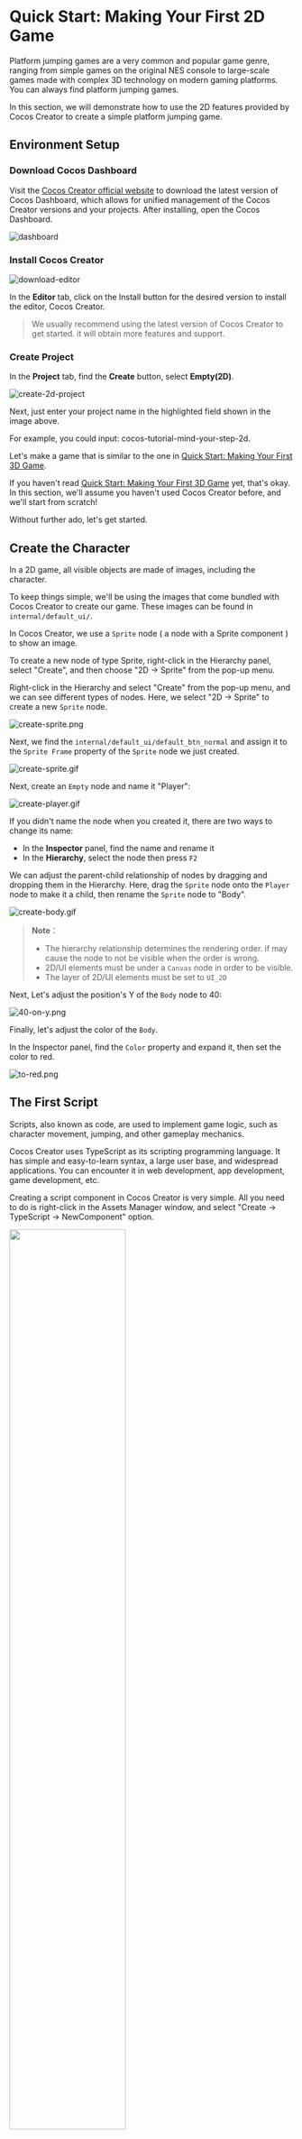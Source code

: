 # Quick Start: Making Your First 2D Game

Platform jumping games are a very common and popular game genre, ranging from simple games on the original NES console to large-scale games made with complex 3D technology on modern gaming platforms. You can always find platform jumping games.

In this section, we will demonstrate how to use the 2D features provided by Cocos Creator to create a simple platform jumping game.

## Environment Setup

### Download Cocos Dashboard

Visit the [Cocos Creator official website](https://www.cocos.com/creator-download) to download the latest version of Cocos Dashboard, which allows for unified management of the Cocos Creator versions and your projects. After installing, open the Cocos Dashboard.

![dashboard](images/projects.png)

### Install Cocos Creator

![download-editor](images/download-editor.png)

In the **Editor** tab, click on the Install button for the desired version to install the editor, Cocos Creator.

> We usually recommend using the latest version of Cocos Creator to get started. it will obtain more features and support.

### Create Project

In the **Project** tab, find the **Create** button, select **Empty(2D)**.

![create-2d-project](images/create-2d-empty.png)

Next, just enter your project name in the highlighted field shown in the image above.

For example, you could input: cocos-tutorial-mind-your-step-2d.

Let's make a game that is similar to the one in [Quick Start: Making Your First 3D Game](../first-game/index.md).

If you haven't read [Quick Start: Making Your First 3D Game](../first-game/index.md) yet, that's okay. In this section, we'll assume you haven't used Cocos Creator before, and we'll start from scratch!

Without further ado, let's get started.

## Create the Character

In a 2D game, all visible objects are made of images, including the character.

To keep things simple, we'll be using the images that come bundled with Cocos Creator to create our game. These images can be found in `internal/default_ui/`.

In Cocos Creator, we use a `Sprite` node ( a node with a Sprite component ) to show an image.

To create a new node of type Sprite, right-click in the Hierarchy panel, select "Create", and then choose "2D -> Sprite" from the pop-up menu.

Right-click in the Hierarchy and select "Create" from the pop-up menu, and we can see different types of nodes. Here, we select "2D -> Sprite" to create a new `Sprite` node.

![create-sprite.png](images/create-sprite.png)

Next, we find the `internal/default_ui/default_btn_normal` and assign it to the `Sprite Frame` property of the `Sprite` node we just created.

![create-sprite.gif](images/create-sprite.gif)

Next, create an `Empty` node and name it "Player":

![create-player.gif](images/create-player.gif)

If you didn't name the node when you created it, there are two ways to change its name:

- In the **Inspector** panel, find the name and rename it
- In the **Hierarchy**, select the node then press `F2`

We can adjust the parent-child relationship of nodes by dragging and dropping them in the Hierarchy. Here, drag the `Sprite` node onto the `Player` node to make it a child, then rename the `Sprite` node to "Body".

![create-body.gif](./images/create-body.gif)

> **Note**：
> - The hierarchy relationship determines the rendering order. if may cause the node to not be visible when the order is wrong.
> - 2D/UI elements must be under a `Canvas` node in order to be visible.
> - The layer of 2D/UI elements must be set to `UI_2D`

Next, Let's adjust the position's Y of the `Body` node to 40:

![40-on-y.png](images/40-on-y.png)

Finally, let's adjust the color of the `Body`.

In the Inspector panel, find the `Color` property and expand it, then set the color to red.

![to-red.png](images/to-red.png)

## The First Script

Scripts, also known as code, are used to implement game logic, such as character movement, jumping, and other gameplay mechanics.

Cocos Creator uses TypeScript as its scripting programming language. It has simple and easy-to-learn syntax, a large user base, and widespread applications. You can encounter it in web development, app development, game development, etc.

Creating a script component in Cocos Creator is very simple. All you need to do is right-click in the Assets Manager window, and select "Create -> TypeScript -> NewComponent" option.

<img src='./images/create-fist-script.png' width='64%' height='64%'></img>

For ease of management, it is often recommended to create a folder named `Script` to put all of your scripts in.

Next, right-click on the `Scripts` folder, and create a new script component named `PlayerController` to control the player.

![create-scripts.gif](images/create-scripts.gif)

The engine will generate the following code for the script component that we just created.

```ts
import { _decorator, Component, Node } from 'cc';
const { ccclass, property } = _decorator;

@ccclass('PlayerController')
export class PlayerController extends Component {
    start() {

    }

    update(deltaTime: number) {
        
    }
}
```

**Note** Cocos Creator uses a Node + Component architecture, meaning that a component must be attached to a node in order to function. Scripts in Cocos Creator are also designed as components.

So, let's drag the `PlayerController` script onto the  Inspector of Player node.

![add-player-controller.gif](images/add-player-controller.gif)

You should see that a `PlayerController` component has been added to the Player node.

> **Note**: You can also click on the **Add Component** button to add different types of components.

## Map

A map in a game is an area where your character can move around and interact within a game.

As mentioned before, all visible objects in 2D games are made up of images. The map is no exception.

Just like the steps we used to create the `Body` node, we will now create an object called `Box` which will be used to construct the map.

- Right-click in the Hierarchy
- Create a `Sprite` node by selecting "Create -> 2D Objects -> Sprite" through the pop-up menu.
- Name it as "Box"
- Select the "Box" node, set its **Sprite Frame** property by using `internal/default_ui/default_btn_normal`

![create-box.png](images/create-box.png)

### Prefab

A prefab is a special type of resource that can save the information of a node as a file. so that it can be reused in other situations.

In Cocos Creator, creating a prefab is quite simple. We just need to drag the node into the Assets Manager window, a *.prefab file will be automatically generated.

Now, let's create a folder named Prefab in the Assets Manager window, which will be used to organize all prefabs together.

Then, find the Box node and drag it to the Prefab folder, a prefab file named "Box" will be generated.

The box node in the hierarchy can be deleted, because it won't be used when the game is running. Instead, we will create nodes in the script using Box.prefab to build the game map during gameplay.

![create-box-prefab.gif](images/create-box-prefab.gif)

> **Tips:** Generally, We will use different folders to manage different types of resources. It's a good habit to keep your project well-organized.

### Scene

In the game engine, a scene is used to manage all game objects. It contains characters, maps, gameplay, UI. you name it in a game.

A game can be divided into different scenes based on its functionalities. Such as the loading-scene, start-menu-scene, gameplay-scene, etc.

A game requires at least one scene to start.

So, in Cocos Creator, an unsaved empty scene will be opened by default, just like the one we are currently editing.

To ensure that we can find this scene the next time we open Cocos Creator, we need to save it.

First, let's create a folder named "Scene" to save our scenes in the Assets Manager window.

![scene-dir.png](images/scene-dir.png)

Then, press the <kbd>Ctrl</kbd> + <kbd>S</kbd> shortcut key.

Since it is the first time we are saving this scene, the scene-saving window will pop up.

We choose the "Scene" folder that we just created as the location, and name it "game.scene". Click save.

![save-scene.png](images/save-scene.png)

Now the scene is saved. We can see a scene resource file named "game" under the assets/Scene folder in the Assets Manager window.

![saved-scene.png](images/saved-scene.png)

The scene now can be observed as below, the red block represents the player, and the white represents the ground.

![scene.png](images/scene.png)

> Don't forget to press <kbd>Ctrl</kbd> + <kbd>S</kbd> shortcut key to save your scene when there are changes to the scene. Avoid losing work progress due to unexpected events such as power outages.

## Make the character move

We have created the "Player" node before, but it can not move.

Next, we will add code and animations to control its movement and make it move.

### PlayerController

The player should have the following behaviors：

- it starts jumping when the mouse is clicked.
- When it has been jumping for a certain amount of time, the jumping ends.

To achieve the above goals, we need to add some methods in the `PlayerController` component.

- Listen for mouse-click events

    ```ts
    onMouseUp(event: EventMouse) {}
    ```

- Jump according to the given steps

    ```ts
    jumpByStep(step: number) {}
    ```

- Calculate the position of the player

    ```ts
    update (deltaTime: number) {}
    ```

Next, let's complete these methods.

#### Listen for mouse-click events

Cocos Creator supports various common control devices, such as the mouse, keyboard, touchpad, and gamepad. You can easily access the relevant content through `Input` class.

For ease of use, Cocos Creator provides a global instance object `input` for the `Input` class.

> **Note** It's easy to confuse, `input` is the instance, and `Input` is the class.

To make the `onMouseUp` method be called by the engine when the mouse is clicked, we need to add the following code to the `start` method.

```ts
start () {
    input.on(Input.EventType.MOUSE_UP, this.onMouseUp, this);
}
```

The `onMouseUp` method has an `event` parameter of type `EventMouse`.

Through the `event.getButton()` method, we can get which button of the mouse is clicked.

Add the following code to the `onMouseUp` method:

```ts
onMouseUp(event: EventMouse) {
    if (event.getButton() === EventMouse.BUTTON_LEFT) {
        this.jumpByStep(1);
    } else if (event.getButton() === EventMouse.BUTTON_RIGHT) {
        this.jumpByStep(2);
    }
}
```

In the `EventMouse` class, there are three values have been defined:
- public static BUTTON_LEFT = 0;
- public static BUTTON_MIDDLE = 1;
- public static BUTTON_RIGHT = 2;

The code has implemented that:
- When the left mouse button is clicked, the player jumps forward one step.
- When the right mouse button is clicked, the player jumps forward two steps.

#### Move the player

In our game, the player moves horizontally to the right, so we need to use a simple physics formula as below:

```txt
P_1 = P_0 + v*t
```

Where `P_1` is the final position, `P_0` is the original position, v is the speed of the object, and t is the unit time.

> Final Position = Original Position + Speed * deltaTime

The `update` function in the PlayerController component will be automatically called by the game engine. And also pass in a `deltaTime` parameter.

```ts
update (deltaTime: number) {}
```

The times that `update` will be called per second is determined by the frame rate (also known as FPS) when the game running.

For example, if a game is running at 30 FPS, the `deltaTime` will be  1.0 / 30.0 = 0.03333333... second.

In game development, we use `deltaTime` as the `t` in the physics formula to ensure consistent movement results at any frame rate.

Here, let's add some properties needed for calculating player movement `PlayerController` component.

```ts
//used to judge if the player is jumping.
private _startJump: boolean = false;

//the number of steps will the player jump, should be 1 or 2. determined by which mouse button is clicked.
private _jumpStep: number = 0;

//the time it takes for the player to jump once.
private _jumpTime: number = 0.1;

//the time that the player's current jump action has taken, should be set to 0 each time the player jumps, when it reaches the value of `_jumpTime`, the jump action is completed.
private _curJumpTime: number = 0;

// The player's current vertical speed, used to calculate the Y value of position when jumping.
private _curJumpSpeed: number = 0;

// The current position of the player, used as the original position in the physics formula.
private _curPos: Vec3 = new Vec3();

//movement calculated by deltaTime.
private _deltaPos: Vec3 = new Vec3(0, 0, 0);

// store the final position of the player, when the player's jumping action ends, it will be used directly to avoid cumulative errors.
private _targetPos: Vec3 = new Vec3();   
```

Now, what we need to do next is very simple:

- Calculating the data needed for player movement in the `jumpByStep` method.
- Processing player movement in the `update` method.

In the `jumpByStep` method, we add the following code:

```ts
jumpByStep(step: number) {
    if (this._startJump) {
        //if the player is jumping, do nothing.
        return;
    }
    //mark player is jumping.
    this._startJump = true;
    //record the number of steps the jumping action will take.
    this._jumpStep = step;
    //set to 0 when a new jumping action starts
    this._curJumpTime = 0;
    //because the player will finish the jumping action in the fixed duration(_jumpTime), so it needs to calculate jump speed here.
    this._curJumpSpeed = this._jumpStep / this._jumpTime;
    //copy the current position of the node which will be used when calculating the movement.
    this.node.getPosition(this._curPos);
    //calculate the final position of the node which will be used when the jumping action ends.
    Vec3.add(this._targetPos, this._curPos, new Vec3(this._jumpStep, 0, 0));
}
```

`Vec3` is the vector class in Cocos Creator, the name is short for `Vector3`, which has 3 components, x,y,z. all vector operations are placed in `Vec3` class. Such as `Vec3.add`, `Vec3.subtract` etc.

In Cocos Creator, 2D games also use `Vec3` as the property type for position, scale, and rotation. Just ignore the irrelevant components, e.g. the z component in position.

Next, let's calculate the movement of the player while jumping.

In this game, the player only moves when jumping, and keeps still when not jumping.

Let's add the following code to the `update` method in `PlayerController`.

```ts
update (deltaTime: number) {
    //we only do something when the player is jumping.
    if (this._startJump) {
        //accumulate the jumping time.
        this._curJumpTime += deltaTime;
        //check if it reaches the jump time.
        if (this._curJumpTime > this._jumpTime) {
            // When the jump ends, set the player's position to the target position. 
            this.node.setPosition(this._targetPos);
            //clear jump state
            this._startJump = false;
        } else {
            //if it still needs to move.
            // copy the position of the node.
            this.node.getPosition(this._curPos);
            //calculate the offset x by using deltaTime and jumping speed.
            this._deltaPos.x = this._curJumpSpeed * deltaTime;
            //calculate the final pos by adding deltaPos to the original position
            Vec3.add(this._curPos, this._curPos, this._deltaPos);
            //update the position of the player.
            this.node.setPosition(this._curPos);
        }
    }
}
```

Now, click the **Preview** button at the top of Cocos Creator.

![preview-menu.png](images/preview-menu.png)

The **Player** will move by clicking the mouse buttons.

![without-scale.gif](images/without-scale.gif)

As you can see, the player only moves a little each time you click the mouse button.

This is because we use `pixels/s` as the unit of speed for the Player.

```ts
this._curJumpSpeed = this._jumpStep / this._jumpTime;
```

The above code indicates that the player will only move one pixel per step.

In fact, we want the Player to move a certain distance per step.

To fix this, we need to add a constant to express the step size.

Below, the `BLOCK_SIZE` is used for this purpose.

```ts
import { _decorator, Component, Node } from 'cc';
const { ccclass, property } = _decorator;

//
export const BLOCK_SIZE = 40; 

@ccclass('PlayerController')
export class PlayerController extends Component {
    //...
}
```

As you can see, in TypeScript:
- A constant can be defined outside of the class and exported separately.
- Values declared as const cannot be modified and are often used for fixed configurations.

Next, find the code line in `jumpByStep` method:

```ts
this._curJumpSpeed = this._jumpStep / this._jumpTime;
```

Change it to:

```ts
this._curJumpSpeed = this._jumpStep * BLOCK_SIZE/ this._jumpTime;
```

Here is the updated `jumpByStep`:

```ts
jumpByStep(step: number) {
    if (this._startJump) {
        return;
    }
    this._startJump = true;
    this._jumpStep = step;
    this._curJumpTime = 0;
    
    this._curJumpSpeed = this._jumpStep * BLOCK_SIZE/ this._jumpTime;

    this.node.getPosition(this._curPos);
    Vec3.add(this._targetPos, this._curPos, new Vec3(this._jumpStep* BLOCK_SIZE, 0, 0));    
}
```

Restart the game, and you can see that the distance of the player's movement is as expected now.

![with-scale.gif](images/with-scale.gif)

At this moment, the code of `PlayerController` is as follows.

```ts
import { _decorator, Component, Vec3, EventMouse, input, Input } from "cc";
const { ccclass, property } = _decorator;

export const BLOCK_SIZE = 40;

@ccclass("PlayerController")
export class PlayerController extends Component {

    private _startJump: boolean = false;
    private _jumpStep: number = 0;
    private _curJumpTime: number = 0;
    private _jumpTime: number = 0.3;
    private _curJumpSpeed: number = 0;
    private _curPos: Vec3 = new Vec3();
    private _deltaPos: Vec3 = new Vec3(0, 0, 0);
    private _targetPos: Vec3 = new Vec3();

    start () {
        input.on(Input.EventType.MOUSE_UP, this.onMouseUp, this);
    }

    reset() {
    }   

    onMouseUp(event: EventMouse) {
        if (event.getButton() === 0) {
            this.jumpByStep(1);
        } else if (event.getButton() === 2) {
            this.jumpByStep(2);
        }

    }

    jumpByStep(step: number) {
        if (this._startJump) {
            return;
        }
        this._startJump = true;
        this._jumpStep = step;
        this._curJumpTime = 0;

        this._curJumpSpeed = this._jumpStep * BLOCK_SIZE/ this._jumpTime;
        this.node.getPosition(this._curPos);
        Vec3.add(this._targetPos, this._curPos, new Vec3(this._jumpStep* BLOCK_SIZE, 0, 0));    
    }
   
    update (deltaTime: number) {
        if (this._startJump) {
            this._curJumpTime += deltaTime;
            if (this._curJumpTime > this._jumpTime) {
                // end
                this.node.setPosition(this._targetPos);
                this._startJump = false;              
            } else {
                // tween
                this.node.getPosition(this._curPos);
                this._deltaPos.x = this._curJumpSpeed * deltaTime;
                Vec3.add(this._curPos, this._curPos, this._deltaPos);
                this.node.setPosition(this._curPos);
            }
        }
    }
}
```

### Player Animation

For 2D game development, Cocos Creator supports various types of animation, including keyframe animation, Spine, DragonBones, and Live2D.

In this tutorial, the jump animation of the Player is very simple and it is enough to use keyframe animation.

Using Cocos Creator's built-in animation editor, it's easy to make it.

Let's take a step-by-step approach to creating it.

First, let's add the Animation component to the Body node of the Player.

![add-animation.png](images/add-animation.png)

In the Assets Manager window, create a new folder named "Animation", Inside that folder, create a new AnimationClip named "oneStep".

![create-clip-onestep.gif](images/create-clip-onestep.gif)

In the Hierarchy, select the "Body" node and drag "oneStep" from the Animation folder onto the "Clips" property in the Inspector panel.

![assign-clip.gif](images/assign-clip.gif)

In the editor console area, switch to the "Animation" tab and click the "Enter animation editing mode" button:

![enter-anim-editing-mode.png](images/enter-anim-editing-mode.png)

In the animation editor, we add a track for the node's position property.

![add-position-track.png](images/add-position-track.png)

After adding the track, we can set the indicator of the current frame to a certain frame and then change the position of the node, the current frame will be set to be a keyframe automatically.

> Both modify the value on the Inspector panel and dragging the node in the scene can change the position of a node.

![add-keyframes.gif](images/add-keyframes.gif)

Finally, we have the following keyframes:

- 0 frame：set position to x = 0, y = 40
- 10 frame: set position to x = 0, y = 120
- 20 frame: set position to x = 0, y = 40

> Don't forget to click the **Save** button to save it.

You can click the **Play** button to preview the animation clip.

![preview-oneStep.gif](images/preview-oneStep.gif)

Follow the steps of making `oneStep` animation, and make another one: `twoStep`.

![create-twostep.gif](images/create-twostep.gif)

After completing the animation creation, click the **Close** button to exit the Animation editing mode.

### Play animations in code

Next, let's add some code lines into PlayerController to play the animation we've just made.

Playing an animation using TypeScript in Cocos Creator is quite simple:

```ts
animation.play(animName);
```

- animation is the Animation component on Body node.
- play is the method of Animation component to play animation
- animName is the name of an animation file that you want to play

> In Cocos Creator, we must ensure the animation which will be played is included in the clips of the node's Animation component,

Add the following code at the beginning of the PlayerController class:

```ts
@ccclass("PlayerController")
export class PlayerController extends Component {
    @property(Animation)
    BodyAnim:Animation = null;
    //...
}
```

> **Note**：The TypeScript and Cocos Creator both have an Animation class, please make sure the `Animation` is included in the code line `import { ..., Animation,... } from "cc" `. Otherwise, the code will use the `Animation` from TypeScript, and unpredictable errors may occur.

Here we added a property named `BodyAnim` and added `@property` above it. This syntax is called: [Decorator](../../scripting/decorator.md). The `@property` decorator allows the editor to be aware of the type of `BodyAnim` and display the exported properties of the Animation component on the Inspector panel.

To make sure there is a code line in your PlayerController file as below, or the code will fail to compile.

```ts
const { ccclass, property } = _decorator;
```

Here `_decorator` is a class containing all of the decorators that can be used in Cocos Creator, it should be imported from namespace cc before using it.

The related code lines are as follows:

```ts
import { _decorator, Component, Vec3, EventMouse, input, Input, Animation } from "cc";
const { ccclass, property } = _decorator;

```

In `jumpByStep` method, we add to the following code lines:

```ts
if (this.BodyAnim) {
    if (step === 1) {
        this.BodyAnim.play('oneStep');
    } else if (step === 2) {
        this.BodyAnim.play('twoStep');
    }
}
```

Now, the `jumpByStep` method is like this:

```ts
jumpByStep(step: number) {
    if (this._startJump) {
        return;
    }
    this._startJump = true;
    this._jumpStep = step;
    this._curJumpTime = 0;
    this._curJumpSpeed = this._jumpStep * BLOCK_SIZE/ this._jumpTime;
    this.node.getPosition(this._curPos);
    Vec3.add(this._targetPos, this._curPos, new Vec3(this._jumpStep* BLOCK_SIZE, 0, 0));  
    
    //the code can explain itself
    if (this.BodyAnim) {
        if (step === 1) {
            this.BodyAnim.play('oneStep');
        } else if (step === 2) {
            this.BodyAnim.play('twoStep');
        }
    }
}
```

Back to the Cocos Creator, select **Player** node, and then drag the **Body** node on the `BodyAnim` property.

![assign-body-anim.gif](images/assign-body-anim.gif)

The engine will automatically get the Animation component on the Body node and assign it to `BodyAnim`. As a result, the `PlayerController`'s `BodyAnim` property references the `Animation` component of **Body** node.

Hit **Play** button at the top of Cocos Creator to preview, you can see the **Player** jumps while clicking the mouse buttons.

![preview-anim.gif](images/preview-anim.gif)

Because of using the unified.

Here we use a unified jumpTime value, `jumpTime = 0.1`, But since the duration of the two animations is not the same, you can find it a little weird when animations are played.

To solve this, it's better to use the real duration of the animations as the value of `jumpTime`.

```ts
// Get jump time from animation duration.
const clipName = step == 1? 'oneStep' : 'twoStep';
const state =  this.BodyAnim.getState(clipName);        
this._jumpTime = state.duration;
```

![jumptime-with-duration.gif](images/jumptime-with-duration.gif)

## GameManager

In game development, we can manually place nodes using Box.prefab to build the map, but the map will be fixed. To make the map change whenever the game starts and provide some surprises for the players, we can randomly build the map in code.

Now, let's create a new TypeScript component called `GameManger`  in the Assets Manager window to archive this.

> **Note**：If you forget to rename the script or input the wrong name you don't want to use when creating a script component, The best way to fix it is to delete it and create a new one.
> **Note**：If you modify the name of a script, the content in the script file will not change accordingly.

After creating the `GameManger` script component, let's create a new node named **GameManager**, then attach `GameManager` to it.

> **Note** Generally, we can attach the `GameManager` script component to any node in the scene, but for keeping the project structure well-organized, we usually create a node with the same name and attach the `GameManager` to it. This rule applies to all XXXManager script components.

![create-game-manager.png](images/create-game-manager.png)

To build the map, we will use the `Box.prefab` to create the nodes.

So, the first thing we need to do is to add a property to the `GameManager` class for referencing the `Box.prefab`.

Now, the content of the `GameManager` class is as follows:

```ts
import { _decorator, Component, Prefab } from 'cc';
const { ccclass, property } = _decorator;

@ccclass('GameManager')
export class GameManager extends Component {

    @property({type: Prefab})
    public boxPrefab: Prefab|null = null;

    start(){}

    update(dt: number): void {
        
    }
}
```

Go back to the Cocos Creator, select the **GameManager** node, and drag `Box` prefab onto the `boxPrefab` property of **GameManager** node.

![assign-box-prefab.gif](images/assign-box-prefab.gif)

The map in this game is made up of two types of blocks. the two types of blocks alternate to form the map.

- None： an empty block, if the Player steps on a block of this type, the game is over.
- Stone: The Player can stand on.

To make the code more understandable, we often use `enum` to define the types of objects.

We define an enum named `BlockType` which has two elements as below.

```ts
enum BlockType{
    BT_NONE,
    BT_STONE,
};
```

 > In TypeScript, if the first element of an enum hasn't been given a value, it will take 0 as default. Here, `BT_NONE = 0`, `BT_STONE = 1`.

In the following code, you can see how we use it.

We put it above the definition of GameManager class, and without giving it an `export`. As a result, it only can be used in this single file.

Next, it is needed to determine where to place a new block. We add a property named `roadLength` to record the length of the road made up of the blocks.

To manage all the types of blocks we have created, we add the private property `_road` of type Array to store the generated block types.

Now, the code of the `GameManager` is as follows:

```ts
import { _decorator, CCInteger, Component, Prefab } from 'cc';
const { ccclass, property } = _decorator;

enum BlockType{
    BT_NONE,
    BT_STONE,
};

@ccclass('GameManager')
export class GameManager extends Component {

    @property({type: Prefab})
    public boxPrefab: Prefab|null = null;
    @property({type: CCInteger})
    public roadLength: number = 50;
    private _road: BlockType[] = [];

    start() {
       
    }  
}
```

The flow of constructing the map is as follows:

- Clear all data when the game starts
- The type of the first block is always `BlockType.BT_STONE` to prevent the Player from falling off.
- The type of a block after a block with the type of `BlockType.BT_NONE` should always be `BlockType.BT_STONE`.

Next, let's add the following method to `GameManger`.

- Method to generate the map：

    ```ts
    generateRoad() {

        this.node.removeAllChildren();

        this._road = [];
        // startPos
        this._road.push(BlockType.BT_STONE);

        for (let i = 1; i < this.roadLength; i++) {
            if (this._road[i - 1] === BlockType.BT_NONE) {
                this._road.push(BlockType.BT_STONE);
            } else {
                this._road.push(Math.floor(Math.random() * 2));
            }
        }
        
        for (let j = 0; j < this._road.length; j++) {
            let block: Node | null = this.spawnBlockByType(this._road[j]);
            if (block) {
                this.node.addChild(block);
                block.setPosition(j * BLOCK_SIZE, 0, 0);
            }
        }
    }
    ```

    >`Math.floor`： rounds down and returns the largest integer less than or equal to a given number. refer to [Math.floor](https://developer.mozilla.org/en-US/docs/Web/JavaScript/Reference/Global_Objects/Math/floor) for more detail.
    >`Math.random`：returns a floating-point in a range of [0.0,1.0), refer to [Math.random](https://developer.mozilla.org/en-US/docs/Web/JavaScript/Reference/Global_Objects/Math/random) for more detail.

    Obviously, the code `Math.floor(Math.random() * 2)` will only produce two integer numbers, 0 or 1, which are exactly correspond to the value of  `BT_NONE` and `BT_STONE` declared in the `BlockType` enum.

- Create a new block by the given type：

    ```ts
    spawnBlockByType(type: BlockType) {
        if (!this.boxPrefab) {
            return null;
        }

        let block: Node|null = null;
        switch(type) {
            case BlockType.BT_STONE:
                block = instantiate(this.boxPrefab);
                break;
        }

        return block;
    }
    ```

    If the given type is `BT_STONE`, we create a new block from `boxPrefab` using `instantiate` method.

    If the given type is `BT_NONE`, we just do nothing.

    > `instantiate`: is a built-in method provided by Cocos Creator, it is used for making a copy of an existing node and creating a new instance for a prefab.

Let's call `generateRoad` in the `start` method of   `GameManager`:

```ts
start() {
    this.generateRoad()
}  
```

You can see the generated map when running the game.

![gen-road.png](images/gen-road.png)

## Camera Follow

In a game that has a movable player, we often let the camera follow the player. As a result, you can see the screen scrolling when the player is moving.

It's very simple to archive it in Cocos Creator. Just make the following changes.

1. Select the Canvas node, and uncheck the **Align Canvas With Screen** property of cc.Canvas component on the Inspector panel.

2. Drag the Camera node on the Player node, and make it a child node.

![setup-scroll.gif](./images/setup-scroll.gif)

Now, run the game, and you can see the camera is following the player.

![scroll.gif](images/scroll.gif)

## UI layout

UI ( User Interface ) is a very important part of most games. it displays information about the game and allows users to interact with the game systems.

As we mentioned before, In Cocos Creator, all 2D elements should be put directly or indirectly under the Canvas node, or they will not be rendered.

In Cocos Creator, UI is a special collection of 2D elements, they are text, buttons, toggles, etc.

As 2D elements, they also need to be put under the Canvas node.

As we know, UI elements are always fixed on the screen, so we need a fixed camera to render them.

In the previous section, the camera of the Canvas has been changed to follow our Player, it is no longer suitable for UI rendering.

Thus, we need to create a new Canvas for UI.

### UICanvas

In the Hierarchy, right lick the scene root and select "Create -> UI Component -> Canvas" in the pop-up menu.

![create-ui-canvas.png](images/create-ui-canvas.png)

Name it "UICanvas".

![ui-canvas.png](images/ui-canvas.png)

Create an empty node named **StartMenu** under the UICanvas.

Then, create a button node under the **StartMenu** node, you can find there is a node named 'Label' under the button node. Select it and set the String property to 'Play'.

Now, we have made a 'Play' button.

![create-start-menu.png](images/create-start-menu.png)

### Background & Text

Next, let's add a background and text to tell users how to play this game.

Create a Sprite node under the 'StartMenu' node and name it 'Bg'.

Assign `internal/default_ui/default_panel` to the `Sprite Frame` property of 'Bg' node.

Set the value of `Type` property to `SLICED`.

Set the `Content Size` of `UITransform` to a certain value (e.g. 400,250) .

![create-bg.gif](images/create-bg.gif)

Create a new Label node named 'Title' under the 'StartMenu' node, and set the properties as below:
- position： 0,80
- cc.Label Color: black
- cc.Label String： Mind Your Step 2D
- cc.Label Font Size：40

![create-title.png](images/create-title.png)

Continue creating some `Label` nodes to describe the gameplay. Name them 'Tip'.

![create-tip.png](images/create-tip.png)

Create a `Label` node **under UICanvas**, and name it 'Step', to show how many steps the player has taken.

![step.png](images/step.png)

Now, we have completed the UI layout, let's write some code to finish the game logic.

## Game state

There are 3 states in most games.
- **INIT**: game is ready to start
- **PLAYING**: game is playing
- **END**: game is over, will restart or exit

We can define these states using an enum type as below:

```ts
enum GameState{
    GS_INIT,
    GS_PLAYING,
    GS_END,
};
```

For better readability, let's put it after the `BlockType` enum.

Let's add a `setCurState` method to `GameManger`, which will be used to control the state of the game.

The code is as follows.

```ts
setCurState (value: GameState) {
    switch(value) {
        case GameState.GS_INIT:            
            break;
        case GameState.GS_PLAYING:           
            break;
        case GameState.GS_END:
            break;
    }
}
```

Add a new method named `init` to initialize game data.

```ts
init() {
    //to do something
}
```

Then, call it in `setCurState` when the game state is set to `GameState.GS_INIT`.

```ts
setCurState (value: GameState) {
    switch(value) {
        case GameState.GS_INIT:            
            this.init();
            break;
        case GameState.GS_PLAYING:           
            break;
        case GameState.GS_END:
            break;
    }
}
```

As designed, the **Player** only can be controlled by users when the game is running.

So, we make a small change to the input event listener in the `PlayerController`.

The input event is no longer listening in the `start` method, instead, we create a new method named `setInputActive` to handle it. the `setInputActive` method will be called when needed.

```ts
start () {

}

setInputActive(active: boolean) {
    if (active) {
        input.on(Input.EventType.MOUSE_UP, this.onMouseUp, this);
    } else {
        input.off(Input.EventType.MOUSE_UP, this.onMouseUp, this);
    }
}
```

Here, the code of `GameManager` is like this:

```ts
import { _decorator, CCInteger, Component, instantiate, Node, Prefab } from 'cc';
import { BLOCK_SIZE, PlayerController } from './PlayerController';
const { ccclass, property } = _decorator;

enum BlockType{
    BT_NONE,
    BT_STONE,
};

enum GameState{
    GS_INIT,
    GS_PLAYING,
    GS_END,
};

@ccclass('GameManager')
export class GameManager extends Component {

    @property({type: Prefab})
    public boxPrefab: Prefab|null = null;
    @property({type: CCInteger})
    public roadLength: number = 50;
    private _road: BlockType[] = [];

    start() {
    }    

    init() {         
    }

    setCurState (value: GameState) {
        switch(value) {
            case GameState.GS_INIT:
                this.init();
                break;
            case GameState.GS_PLAYING:                
                
                break;
            case GameState.GS_END:
                break;
        }
    }

    generateRoad() {

        this.node.removeAllChildren();

        this._road = [];
        // startPos
        this._road.push(BlockType.BT_STONE);

        for (let i = 1; i < this.roadLength; i++) {
            if (this._road[i - 1] === BlockType.BT_NONE) {
                this._road.push(BlockType.BT_STONE);
            } else {
                this._road.push(Math.floor(Math.random() * 2));
            }
        }
        
        for (let j = 0; j < this._road.length; j++) {
            let block: Node | null = this.spawnBlockByType(this._road[j]);
            if (block) {
                this.node.addChild(block);
                block.setPosition(j * BLOCK_SIZE, 0, 0);
            }
        }
    }

    spawnBlockByType(type: BlockType) {
        if (!this.boxPrefab) {
            return null;
        }

        let block: Node|null = null;
        switch(type) {
            case BlockType.BT_STONE:
                block = instantiate(this.boxPrefab);
                break;
        }

        return block;
    }
}
```

Next, let's add the logic code.

### Game Start

This is not a state, but we must start from here. When the game is launched, the `start` method of `GameManager` will be called.

We call `setCurState` here to initialize the game.

```ts
    start(){
        this.setCurState(GameState.GS_INIT);
    }
```

### GS_INIT

In this game state, we should initialize the map, reset the position of the player, show the game UI, etc.

So, we need to add the needed properties to `GameManager.

```ts
// References to the startMenu node.
@property({ type: Node })
public startMenu: Node | null = null;

//references to player
@property({ type: PlayerController }) 
public playerCtrl: PlayerController | null = null;

//references to UICanvas/Steps node.
@property({type: Label}) 
public stepsLabel: Label|null = null;
```

In the `init` method, we add code lines as below:

```ts
init() {
    //show the start menu
    if (this.startMenu) {
        this.startMenu.active = true;
    }

    //generate the map
    this.generateRoad();


    if (this.playerCtrl) {

        //disable input
        this.playerCtrl.setInputActive(false);

        //reset player data.
        this.playerCtrl.node.setPosition(Vec3.ZERO);
        this.playerCtrl.reset();
    }
}
```

### Handle Button Click Event

Next, let's implement when users click the 'Play' button on the UI, the game starts playing.

Add a new method named `onStartButtonClicked` to the `GameManager` class, which is used to handle the click event of 'Play' button on the 'startMenu` node.

In `onStartButtonClicked`, we just call `setCurState` to set the game state to `GameState.GS_PLAYING`.

```ts
onStartButtonClicked() {
    this.setCurState(GameState.GS_PLAYING);
}
```

Go back to Cocos Creator,  and select the `UICanvas/StartMenu/Button` node.

On the Inspector panel, type `1` into the input box after `Click Events` property.

Then drag the `GameManager` node to the first slot, select `GameManager` for the second slot, and choose `onStartButtonClicked` for the third slot.

![click-event.gif](images/click-event.gif)

### GS_PLAYING

After users click the 'Play' button, the game is going to this state. We need to:

- Hide the StartMenu
- Reset the number of steps
- Enable user input

The related code in `setCurState` method is as below:

```ts
setCurState(value: GameState) {
    switch (value) {
        //...
        case GameState.GS_PLAYING:
            if (this.startMenu) {
                this.startMenu.active = false;
            }

            //reset steps counter to 0
            if (this.stepsLabel) {
                this.stepsLabel.string = '0';
            }

            //enable user input after 0.1 second.
            setTimeout(() => {
                if (this.playerCtrl) {
                    this.playerCtrl.setInputActive(true);
                }
            }, 0.1);
            break;
        //...
    }
}
```

### GS_END

We do nothing for now. you can add anything you want to make the game perfect.

### Bind properties

Go back to Cocos Creator, and drag the corresponding node to each property for `GameManager`.

![bind-manager.png](images/bind-manager.png)

Look! We can play it now.

![start-game-without-result.gif](./images/start-game-without-result.gif)

## Game Over

Next, let's handle the situation when the player steps on an empty block.

### Handle jump end

Add a new property called `_curMoveIndex` to `PlayerController`, which is used to record how many steps the player has taken.

```ts
private _curMoveIndex: number = 0;
```

Set it to 0 in the `reset` method.

```ts
reset() {
    this._curMoveIndex = 0;
    this.node.getPosition(this._curPos);
    this._targetPos.set(0,0,0);
}   
```

In the `jumpByStep` method, increase it by `step`.

```ts
jumpByStep(step: number) {
    if (this._startJump) {
        return;
    }
    this._startJump = true;
    this._jumpStep = step;
    this._curJumpTime = 0;
    this._curJumpSpeed = this._jumpStep * BLOCK_SIZE/ this._jumpTime;
    this.getPosition(this._curPos);
    Vec3.add(this._targetPos, this._curPos, new Vec3(this._jumpStep* BLOCK_SIZE, 0, 0));  
    
    if (this.BodyAnim) {
        if (step === 1) {
            this.BodyAnim.play('oneStep');
        } else if (step === 2) {
            this.BodyAnim.play('twoStep');
        }
    }

    this._curMoveIndex += step;
}
```

Add `onOnceJumpEnd` to `PlayerController` to emit an 'JumpEnd' event and pass in `_curMoveIndex` as a parameter.

```ts
onOnceJumpEnd() {
    this.node.emit('JumpEnd', this._curMoveIndex);
}
```

Call `onOnceJumpEnd` in the `update` of `PlayerController` when the jump action is over.

```ts
update (deltaTime: number) {
    if (this._startJump) {
        this._curJumpTime += deltaTime;
        if (this._curJumpTime > this._jumpTime) {
            // end
            this.node.setPosition(this._targetPos);
            this._startJump = false;      
            this.onOnceJumpEnd();        
        } else {
            // tween
            this.node.getPosition(this._curPos);
            this._deltaPos.x = this._curJumpSpeed * deltaTime;
            Vec3.add(this._curPos, this._curPos, this._deltaPos);
            this.node.setPosition(this._curPos);
        }
    }
}
```

Go back to `GameManager` and add the following code.

- Add `onPlayerJumpEnd` method to handle the jump end event.

    ```ts
    onPlayerJumpEnd(moveIndex: number) {
     
    }
    ```

- Listen 'JumpEnd' event in the `start` method.

    ```ts
    start() {
        this.setCurState(GameState.GS_INIT);
        this.playerCtrl?.node.on('JumpEnd', this.onPlayerJumpEnd, this);
    }
    ```

    > In Cocos Creator, an event dispatched through the `emit` of a node can only be listened to by using its `on`.

- Add `checkResult` to check the type of block the player steps on.

    ```ts
    checkResult(moveIndex: number) {
        if (moveIndex < this.roadLength) {
            if (this._road[moveIndex] == BlockType.BT_NONE) {   //steps on empty block, reset to init.
                this.setCurState(GameState.GS_INIT);
            }
        } else {    //out of map, reset to init.
            this.setCurState(GameState.GS_INIT);
        }
    }
    ```

- Finish the `onPlayerJumpEnd` method.

    ```ts
    onPlayerJumpEnd(moveIndex: number) {
        //update steps label.
        if (this.stepsLabel) {
            this.stepsLabel.string = '' + (moveIndex >= this.roadLength ? this.roadLength : moveIndex);
        }
        this.checkResult(moveIndex);
    }
    ```

## Layers & Visibility

When playing the game, you may notice the overlapping graphics, this is because the both cameras ( Canvas/Camera, UICanvas/Camera) are rendering all objects.

![layer-error.png](images/layer-error.png)

In Cocos Creator, a node can only be put in one of the layers, a camera can choose which layers will be rendered by itself.

To solve this problem, we need to allocate the role of the layers and the visibility of cameras.

In this game, we have two types of objects.
- Scene Object： player, blocks
- UI Object: windows, buttons, labels

So, we just need to put all of the scene objects to `DEFAULT` layer and put all of the UI objects to `UI_2D` layer.

Then, we need to change a little about the visibility of cameras to let the `Canvas/Camera` only render the objects in `DEFAULT` layer, the `UICanvas/Camera` only render the object in `UI_2D` layer, and everything will be ok.

It's so clear, now, let's do it.

## DEFAULT

- Set the layer of Canvas **and all its children** to `DEFAULT`：

    ![layer-default.png](images/layer-default.png)

- Set the layer of `Box.prefab` to `DEFAULT`：

    ![box-layer.png](images/box-layer.png)

    Double-click the left mouse button on the prefab file to enter the prefab editing mode, don't forget to hit the 'Save' button after finishing the modification.

    ![save-prefab.png](images/save-prefab.png)

- Set the **Visibility** of `Canvas/Player/Camera` as follows：

    ![canvas-camera.png](images/cavans-camera.png)

## UI_2D

- Set the **Visibility** of  `UICanvas/Camera` as follows：

    ![images/uicanvas-camera.png](images/uicanvas-camera.png)

    Since the default layer for 2D nodes is `UI_2D`, we don't need to set the layer for nodes under `UICanvas`.

Play the game again, everything is ok now.

![after-layer-setting.gif](images/after-layer-setting.gif)

## Summary

Here we come to the end of this tutorial, hope it has been helpful to you.

In the future, you can add more gameplay and features based on this game, such as replacing the Player with an animation role, adding a beautiful background image, adding rhythmic background music and sounds, etc.

If you have any questions, please refer to [Get Help and Support](../support.md).

## Full Source Code

PlayerController.ts:

```ts
import { _decorator, Component, Vec3, EventMouse, input, Input, Animation } from "cc";
const { ccclass, property } = _decorator;

export const BLOCK_SIZE = 40;

@ccclass("PlayerController")
export class PlayerController extends Component {

    @property(Animation)
    BodyAnim:Animation = null;

    private _startJump: boolean = false;
    private _jumpStep: number = 0;
    private _curJumpTime: number = 0;
    private _jumpTime: number = 0.1;
    private _curJumpSpeed: number = 0;
    private _curPos: Vec3 = new Vec3();
    private _deltaPos: Vec3 = new Vec3(0, 0, 0);
    private _targetPos: Vec3 = new Vec3();   
    private _curMoveIndex: number = 0;
    start () {
        //input.on(Input.EventType.MOUSE_UP, this.onMouseUp, this);
    }

    setInputActive(active: boolean) {
        if (active) {
            input.on(Input.EventType.MOUSE_UP, this.onMouseUp, this);
        } else {
            input.off(Input.EventType.MOUSE_UP, this.onMouseUp, this);
        }
    }

    reset() {
        this._curMoveIndex = 0;
        this.node.getPosition(this._curPos);
        this._targetPos.set(0,0,0);
    }   

    onMouseUp(event: EventMouse) {
        if (event.getButton() === 0) {
            this.jumpByStep(1);
        } else if (event.getButton() === 2) {
            this.jumpByStep(2);
        }

    }

    jumpByStep(step: number) {
        if (this._startJump) {
            return;
        }
        this._startJump = true;
        this._jumpStep = step;
        this._curJumpTime = 0;

        // get jump time from animation duration.
        const clipName = step == 1? 'oneStep' : 'twoStep';
        const state =  this.BodyAnim.getState(clipName);        
        this._jumpTime = state.duration;


        this._curJumpSpeed = this._jumpStep * BLOCK_SIZE/ this._jumpTime;
        this.node.getPosition(this._curPos);
        Vec3.add(this._targetPos, this._curPos, new Vec3(this._jumpStep* BLOCK_SIZE, 0, 0));  
        
        if (this.BodyAnim) {
            if (step === 1) {
                this.BodyAnim.play('oneStep');
            } else if (step === 2) {
                this.BodyAnim.play('twoStep');
            }
        }

        this._curMoveIndex += step;
    }

    
    onOnceJumpEnd() {
        this.node.emit('JumpEnd', this._curMoveIndex);
    }
   
    update (deltaTime: number) {
        if (this._startJump) {
            this._curJumpTime += deltaTime;
            if (this._curJumpTime > this._jumpTime) {
                // end
                this.node.setPosition(this._targetPos);
                this._startJump = false;   
                this.onOnceJumpEnd();           
            } else {
                // tween
                this.node.getPosition(this._curPos);
                this._deltaPos.x = this._curJumpSpeed * deltaTime;
                Vec3.add(this._curPos, this._curPos, this._deltaPos);
                this.node.setPosition(this._curPos);
            }
        }
    }
}
```

GameManager.ts：

```ts
import { _decorator, CCInteger, Component, instantiate, Label, Node, Prefab, Vec3 } from 'cc';
import { BLOCK_SIZE, PlayerController } from './PlayerController';
const { ccclass, property } = _decorator;

enum BlockType {
    BT_NONE,
    BT_STONE,
};

enum GameState {
    GS_INIT,
    GS_PLAYING,
    GS_END,
};

@ccclass('GameManager')
export class GameManager extends Component {

    @property({ type: Prefab })
    public boxPrefab: Prefab | null = null;
    @property({ type: CCInteger })
    public roadLength: number = 50;
    private _road: BlockType[] = [];

    @property({ type: Node })
    public startMenu: Node | null = null;
    @property({ type: PlayerController })
    public playerCtrl: PlayerController | null = null;
    @property({type: Label})
    public stepsLabel: Label|null = null;

    start() {
        this.setCurState(GameState.GS_INIT);
        this.playerCtrl?.node.on('JumpEnd', this.onPlayerJumpEnd, this);
    }

    init() {
        if (this.startMenu) {
            this.startMenu.active = true;
        }

        this.generateRoad();

        if (this.playerCtrl) {
            this.playerCtrl.setInputActive(false);
            this.playerCtrl.node.setPosition(Vec3.ZERO);
            this.playerCtrl.reset();
        }
    }

    setCurState(value: GameState) {
        switch (value) {
            case GameState.GS_INIT:
                this.init();
                break;
            case GameState.GS_PLAYING:
                if (this.startMenu) {
                    this.startMenu.active = false;
                }

                if (this.stepsLabel) {
                    this.stepsLabel.string = '0';
                }

                setTimeout(() => {
                    if (this.playerCtrl) {
                        this.playerCtrl.setInputActive(true);
                    }
                }, 0.1);
                break;
            case GameState.GS_END:
                break;
        }
    }

    generateRoad() {

        this.node.removeAllChildren();

        this._road = [];
        // startPos
        this._road.push(BlockType.BT_STONE);

        for (let i = 1; i < this.roadLength; i++) {
            if (this._road[i - 1] === BlockType.BT_NONE) {
                this._road.push(BlockType.BT_STONE);
            } else {
                this._road.push(Math.floor(Math.random() * 2));
            }
        }
        
        for (let j = 0; j < this._road.length; j++) {
            let block: Node | null = this.spawnBlockByType(this._road[j]);
            if (block) {
                this.node.addChild(block);
                block.setPosition(j * BLOCK_SIZE, 0, 0);
            }
        }
    }

    spawnBlockByType(type: BlockType) {
        if (!this.boxPrefab) {
            return null;
        }

        let block: Node | null = null;
        switch (type) {
            case BlockType.BT_STONE:
                block = instantiate(this.boxPrefab);
                break;
        }

        return block;
    }

    onStartButtonClicked() {
        this.setCurState(GameState.GS_PLAYING);
    }

    checkResult(moveIndex: number) {
        if (moveIndex < this.roadLength) {
            if (this._road[moveIndex] == BlockType.BT_NONE) {
                this.setCurState(GameState.GS_INIT);
            }
        } else { 
            this.setCurState(GameState.GS_INIT);
        }
    }

    onPlayerJumpEnd(moveIndex: number) {
        if (this.stepsLabel) {
            this.stepsLabel.string = '' + (moveIndex >= this.roadLength ? this.roadLength : moveIndex);
        }
        this.checkResult(moveIndex);
    }

}

```
